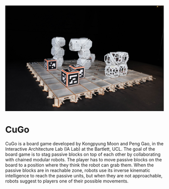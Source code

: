 ![](cugo_boardgame.jpg)
# CuGo

CuGo is a board game developed by Kongpyung Moon and Peng Gao, in the Interactive Architecture Lab (IA Lab) at the Bartlett, UCL. The goal of the board game is to stag passive blocks on top of each other by collaborating with chained modular robots. The player has to move passive blocks on the board to a position where they think the robot can grab them. When the passive blocks are in reachable zone, robots use its inverse kinematic  intelligence to reach the passive units, but when they are not approachable, robots suggest to players one of their possible movements. 


